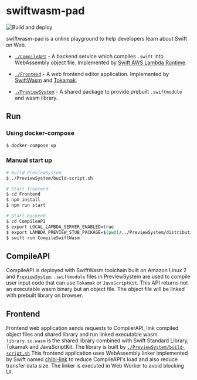 # swiftwasm-pad

![Build and deploy](https://github.com/kateinoigakukun/swiftwasm-pad/workflows/Build%20and%20deploy/badge.svg)

swiftwasm-pad is a online playground to help developers learn about Swift on Web.


- [`./CompileAPI`](https://github.com/kateinoigakukun/swiftwasm-pad/tree/master/CompileAPI) - A backend service which compiles `.swift` into WebAssembly object file. Implemented by [Swift AWS Lambda Runtime](https://github.com/swift-server/swift-aws-lambda-runtime).

- [`./Frontend`](https://github.com/kateinoigakukun/swiftwasm-pad/tree/master/Frontend) - A web frontend editor application. Implemented by [SwiftWasm](https://github.com/swiftwasm) and [Tokamak](https://github.com/TokamakUI/Tokamak).

- [`./PreviewSystem`](https://github.com/kateinoigakukun/swiftwasm-pad/tree/master/PreviewSystem) - A shared package to provide prebuilt `.swiftmodule` and wasm library.


## Run 

### Using docker-compose

```sh
$ docker-compose up
```

### Manual start up

```sh
# Build PreviewSystem
$ ./PreviewSystem/build-script.sh

# Start frontend
$ cd Frontend
$ npm install
$ npm run start

# Start backend
$ cd CompileAPI
$ export LOCAL_LAMBDA_SERVER_ENABLED=true
$ export LAMBDA_PREVIEW_STUB_PACKAGE=$(pwd)/../PreviewSystem/distribution/PreviewStub
$ swift run CompileSwiftWasm
```

## CompileAPI

CompileAPI is deployed with SwiftWasm toolchain built on Amazon Linux 2 and [`PreviewSystem`](https://github.com/kateinoigakukun/swiftwasm-pad/tree/master/PreviewSystem).
`.swiftmodule` files in PreviewSystem are used to compile user input code that can use `Tokamak` or `JavaScriptKit`. This API returns not an executable wasm binary but an object file.
The object file will be linked with prebuilt library on browser.

## Frontend

Frontend web application sends requests to CompilerAPI, link compiled object files and shared library and run linked executable wasm.
`library.so.wasm` is the shared library combined with Swift Standard Library, Tokamak and JavaScriptKit. The library is built by [`./PreviewSystem/build-script.sh`](https://github.com/kateinoigakukun/swiftwasm-pad/blob/master/PreviewSystem/build-script.sh)
This frontend application uses WebAssembly linker implemented by Swift named [chibi-link](https://github.com/kateinoigakukun/chibi-link/) to reduce CompileAPI's load and also reduce transfer data size. The linker is executed in Web Worker to avoid blocking UI.

